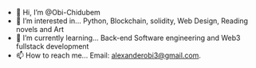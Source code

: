 - 👋 Hi, I’m @Obi-Chidubem
- 👀 I’m interested in... Python, Blockchain, solidity, Web Design, Reading novels and Art
- 🌱 I’m currently learning... Back-end Software engineering and Web3 fullstack development
- 📫 How to reach me... Email: alexanderobi3@gmail.com.

<!---
Obi-Chidubem/Obi-Chidubem is a ✨ special ✨ repository because its `README.md` (this file) appears on your GitHub profile.
You can click the Preview link to take a look at your changes.
--->

